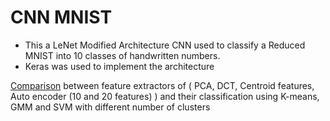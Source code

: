 # CNN MNIST

* This a LeNet Modified Architecture CNN used to classify a Reduced MNIST into 10 classes of handwritten numbers.
* Keras was used to implement the architecture
 
 
 [Comparison](https://github.com/KAnsary/CNN_MNIST/blob/master/Comparing-NN-architectures.pdf) between feature extractors of ( PCA, DCT, Centroid features, Auto encoder (10 and 20 features) ) and their classification using K-means, GMM and SVM with different number of clusters
